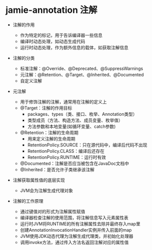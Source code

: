 # jamie-annotation 注解
- 注解的作用
    - 作为特定的标记，用于告诉编译器一些信息
    - 编译时动态处理，如动态生成代码
    - 运行时动态处理，作为额外信息的载体，如获取注解信息
- 注解的分类
    - 标准注解：@Override、@Deprecated、@SuppressWarnings
    - 元注解：@Retention、@Target、@Inherited、@Documented
    - 自定义注解
- 元注解
    - 用于修饰注解的注解，通常用在注解的定义上
    - @Target：注解的作用目标
        - packages、types（类、接口、枚举、Annotation类型）
        - 类型成员（方法、构造方法、成员变量、枚举值）
        - 方法参数和本地变量(如循环变量、catch参数)
    - @Retention：注解的生命周期
        - 用来定义注解的生命周期
        - RetentionPolicy.SOURCE：只在源代码中，编译后代码不出现
        - RetentionPolicy.CLASS：编译后还存在
        - RetentionPolicy.RUNTIME：运行时有效
    - @Documented：注解是否应当被包含在JavaDoc文档中
    - @Inherited：是否允许子类继承该注解
    
- 注解获取属性值的底层实现
    - JVM会为注解生成代理对象
- 注解的工作原理
    - 通过键值对的形式为注解属性赋值
    - 编译器检查注解的使用范围，将注解信息写入元素属性表
    - 运行时JVM将RUNTIME的所有注解属性去除并最终存入map里
    - 创建AnnotationInvocationHandler实例并传入前面的map
    - JVM使用JDK动态代理为注解生成代理类，并初始化处理器
    - 调用invoke方法，通过传入方法名返回注解对应的属性值